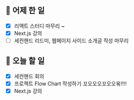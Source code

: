 ## 🐣 어제 한 일

- [x] 리액트 스터디 마무리 ~
- [x] Next.js 강의
- [ ] 세컨핸드 리드미, 웹페이지 사이드 소개글 작성 마무리

## 🐤 오늘 할 일

- [x] 세컨핸드 회의
- [x] 프로젝트 Flow Chart 작성하기 꼬오오오꼬오오옦!!!!
- [x] Next.js 강의
